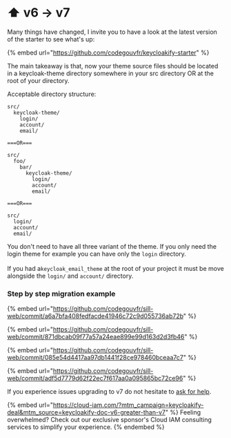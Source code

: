 # ⬆️ v6 -> v7

Many things have changed, I invite you to have a look at the latest version of the starter to see what's up:

{% embed url="https://github.com/codegouvfr/keycloakify-starter" %}

The main takeaway is that, now your theme source files should be located in a keycloak-theme directory somewhere in your src directory OR at the root of your directory.

Acceptable directory structure:

```
src/
  keycloak-theme/
    login/
    account/
    email/

===OR===

src/
  foo/
    bar/
      keycloak-theme/
        login/
        account/
        email/

===OR===

src/
  login/
  account/
  email/
```

You don't need to have all three variant of the theme. If you only need the login theme for example you can have only the `login` directory.\
\
If you had a`keycloak_email_theme` at the root of your project it must be move alongside the `login/` and `account/` directory.

### Step by step migration example

{% embed url="https://github.com/codegouvfr/sill-web/commit/a6a7bfa408fedfacde41946c72c9d055736ab72b" %}

{% embed url="https://github.com/codegouvfr/sill-web/commit/871dbcab09f77a57a24eae899e99d163d2d3fb46" %}

{% embed url="https://github.com/codegouvfr/sill-web/commit/085e54d4417aa97db1441f28ce978460bceaa7c7" %}

{% embed url="https://github.com/codegouvfr/sill-web/commit/adf5d7779d62f22ec7f617aa0a095865bc72ce96" %}

If you experience issues upgrading to v7 do not hesitate to [ask for help](https://github.com/InseeFrLab/keycloakify/discussions).

{% embed url="https://cloud-iam.com/?mtm_campaign=keycloakify-deal&mtm_source=keycloakify-doc-v6-greater-than-v7" %}
Feeling overwhelmed? Check out our exclusive sponsor's Cloud IAM consulting services to simplify your experience.
{% endembed %}
